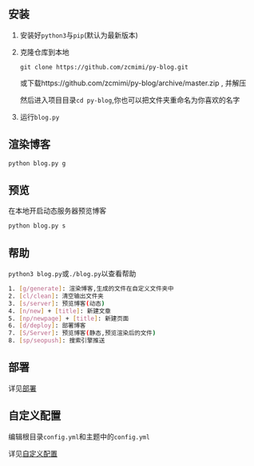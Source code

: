 ## 安装

1. 安装好`python3`与`pip`(默认为最新版本)

2. 克隆仓库到本地

    `git clone https://github.com/zcmimi/py-blog.git`
    
    或下载https://github.com/zcmimi/py-blog/archive/master.zip , 并解压
    
    然后进入项目目录`cd py-blog`,你也可以把文件夹重命名为你喜欢的名字
    
3. 运行`blog.py`
   
## 渲染博客

```bash
python blog.py g
```

## 预览

在本地开启动态服务器预览博客

```bash
python blog.py s
```

## 帮助

`python3 blog.py`或`./blog.py`以查看帮助

```bash
1. [g/generate]: 渲染博客,生成的文件在自定义文件夹中
2. [cl/clean]: 清空输出文件夹
3. [s/server]: 预览博客(动态)
4. [n/new] + [title]: 新建文章
5. [np/newpage] + [title]: 新建页面
6. [d/deploy]: 部署博客
7. [S/Server]: 预览博客(静态,预览渲染后的文件)
8. [sp/seopush]: 搜索引擎推送
```

## 部署

详见[部署](/部署/)

## 自定义配置

编辑根目录`config.yml`和主题中的`config.yml`

详见[自定义配置](/自定义配置/)